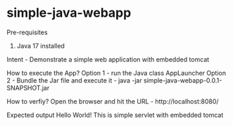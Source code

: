 # simple-java-webapp

Pre-requisites
1. Java 17 installed

Intent - Demonstrate a simple web application with embedded tomcat

How to execute the App?
Option 1 - run the Java class AppLauncher
Option 2 - Bundle the Jar file and execute it - java -jar simple-java-webapp-0.0.1-SNAPSHOT.jar

How to verfiy?
Open the browser and hit the URL - http://localhost:8080/

Expected output
Hello World!
This is simple servlet with embedded tomcat
